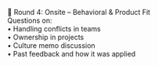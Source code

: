 
🔹 Round 4: Onsite – Behavioral & Product Fit  
Questions on:  
• Handling conflicts in teams  
• Ownership in projects  
• Culture memo discussion  
• Past feedback and how it was applied
